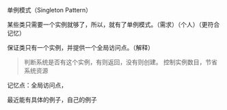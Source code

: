 单例模式（Singleton Pattern）

某些类只需要一个实例就够了，所以，就有了单例模式。（需求）（个人）（更符合记忆）

保证类只有一个实例，并提供一个全局访问点。（解释）

> 判断系统是否有这个实例，有则返回，没有则创建。
> 控制实例数目，节省系统资源

记忆点：全局访问点，

最近能有具体的例子，自己的例子
